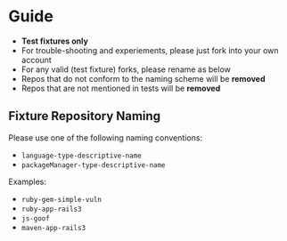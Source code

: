 # Guide

- **Test fixtures only**
- For trouble-shooting and experiements, please just fork into your own account
- For any valid (test fixture) forks, please rename as below
- Repos that do not conform to the naming scheme will be **removed**
- Repos that are not mentioned in tests will be **removed**

## Fixture Repository Naming

Please use one of the following naming conventions:

* `language-type-descriptive-name`
* `packageManager-type-descriptive-name`

Examples:

* `ruby-gem-simple-vuln`
* `ruby-app-rails3`
* `js-goof`
* `maven-app-rails3`
